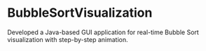 # BubbleSortVisualization
Developed a Java-based GUI application for real-time Bubble Sort visualization with step-by-step animation.

